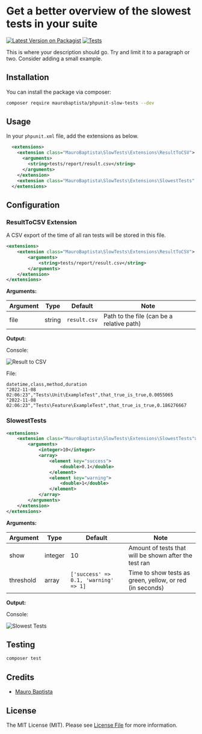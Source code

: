
# Get a better overview of the slowest tests in your suite

[![Latest Version on Packagist](https://img.shields.io/packagist/v/maurobaptista/phpunit-slow-tests.svg?style=flat-square)](https://packagist.org/packages/maurobaptista/phpunit-slow-tests)
[![Tests](https://github.com/maurobaptista/phpunit-slow-tests/actions/workflows/run-tests.yml/badge.svg?branch=main)](https://github.com/maurobaptista/phpunit-slow-tests/actions/workflows/run-tests.yml)

This is where your description should go. Try and limit it to a paragraph or two. Consider adding a small example.

## Installation

You can install the package via composer:

```bash
composer require maurobaptista/phpunit-slow-tests --dev
```

## Usage

In your `phpunit.xml` file, add the extensions as below.
```xml
  <extensions>
    <extension class="MauroBaptista\SlowTests\Extensions\ResultToCSV">
      <arguments>
        <string>tests/report/result.csv</string>
      </arguments>
    </extension>
    <extension class="MauroBaptista\SlowTests\Extensions\SlowestTests" />
  </extensions>
```

## Configuration

### ResultToCSV Extension

A CSV export of the time of all ran tests will be stored in this file.

```xml
<extensions>
    <extension class="MauroBaptista\SlowTests\Extensions\ResultToCSV">
        <arguments>
            <string>tests/report/result.csv</string>
        </arguments>
    </extension>
</extensions>
```

**Arguments:**

| Argument | Type | Default | Note |
| --- | --- | --- | --- |
| file | string | `result.csv` | Path to the file (can be a relative path) |

**Output:**

Console:

![Result to CSV](https://cdn.maurobaptista.com/packages/phpunit-slow-tests/result-to-csv.png)

File:

```csv
datetime,class,method,duration
"2022-11-08 02:06:23","Tests\Unit\ExampleTest",that_true_is_true,0.0055065
"2022-11-08 02:06:23","Tests\Feature\ExampleTest",that_true_is_true,0.186276667
```

### SlowestTests

```xml
<extensions>
    <extension class="MauroBaptista\SlowTests\Extensions\SlowestTests">
        <arguments>
            <integer>10</integer>
            <array>
                <element key="success">
                    <double>0.1</double>
                </element>
                <element key="warning">
                    <double>1</double>
                </element>
            </array>
        </arguments>
    </extension>
</extensions>
```

**Arguments:**

| Argument | Type | Default | Note |
| --- | --- | --- | --- |
| show | integer | 10 | Amount of tests that will be shown after the test ran |
| threshold | array | `['success' => 0.1, 'warning' => 1]` | Time to show tests as green, yellow, or red (in seconds)|

**Output:**

Console:

![Slowest Tests](https://cdn.maurobaptista.com/packages/phpunit-slow-tests/slowest-tests.png)

## Testing

```bash
composer test
```

## Credits

- [Mauro Baptista](https://github.com/maurobaptista)

## License

The MIT License (MIT). Please see [License File](LICENSE.md) for more information.
